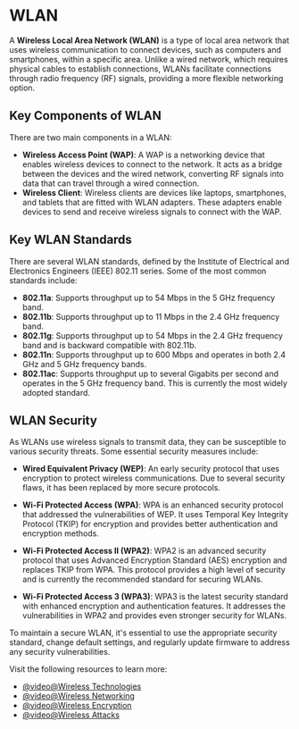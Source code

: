 # WLAN

A **Wireless Local Area Network (WLAN)** is a type of local area network that uses wireless communication to connect devices, such as computers and smartphones, within a specific area. Unlike a wired network, which requires physical cables to establish connections, WLANs facilitate connections through radio frequency (RF) signals, providing a more flexible networking option.

## Key Components of WLAN

There are two main components in a WLAN:

- **Wireless Access Point (WAP)**: A WAP is a networking device that enables wireless devices to connect to the network. It acts as a bridge between the devices and the wired network, converting RF signals into data that can travel through a wired connection.
- **Wireless Client**: Wireless clients are devices like laptops, smartphones, and tablets that are fitted with WLAN adapters. These adapters enable devices to send and receive wireless signals to connect with the WAP.

## Key WLAN Standards

There are several WLAN standards, defined by the Institute of Electrical and Electronics Engineers (IEEE) 802.11 series. Some of the most common standards include:

- **802.11a**: Supports throughput up to 54 Mbps in the 5 GHz frequency band.
- **802.11b**: Supports throughput up to 11 Mbps in the 2.4 GHz frequency band.
- **802.11g**: Supports throughput up to 54 Mbps in the 2.4 GHz frequency band and is backward compatible with 802.11b.
- **802.11n**: Supports throughput up to 600 Mbps and operates in both 2.4 GHz and 5 GHz frequency bands.
- **802.11ac**: Supports throughput up to several Gigabits per second and operates in the 5 GHz frequency band. This is currently the most widely adopted standard.

## WLAN Security

As WLANs use wireless signals to transmit data, they can be susceptible to various security threats. Some essential security measures include:

- **Wired Equivalent Privacy (WEP)**: An early security protocol that uses encryption to protect wireless communications. Due to several security flaws, it has been replaced by more secure protocols.

- **Wi-Fi Protected Access (WPA)**: WPA is an enhanced security protocol that addressed the vulnerabilities of WEP. It uses Temporal Key Integrity Protocol (TKIP) for encryption and provides better authentication and encryption methods.

- **Wi-Fi Protected Access II (WPA2)**: WPA2 is an advanced security protocol that uses Advanced Encryption Standard (AES) encryption and replaces TKIP from WPA. This protocol provides a high level of security and is currently the recommended standard for securing WLANs.

- **Wi-Fi Protected Access 3 (WPA3)**: WPA3 is the latest security standard with enhanced encryption and authentication features. It addresses the vulnerabilities in WPA2 and provides even stronger security for WLANs.

To maintain a secure WLAN, it's essential to use the appropriate security standard, change default settings, and regularly update firmware to address any security vulnerabilities.

Visit the following resources to learn more:

- [@video@Wireless Technologies](https://www.youtube.com/watch?v=_VwpcLiBkAQ)
- [@video@Wireless Networking](https://www.youtube.com/watch?v=NeTwL-040ds)
- [@video@Wireless Encryption](https://www.youtube.com/watch?v=YNcobcHXnnY&)
- [@video@Wireless Attacks](https://www.youtube.com/watch?v=tSLqrKhUvts)
